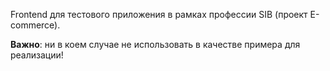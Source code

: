 Frontend для тестового приложения в рамках профессии SIB (проект E-commerce).

**Важно**: ни в коем случае не использовать в качестве примера для реализации!
